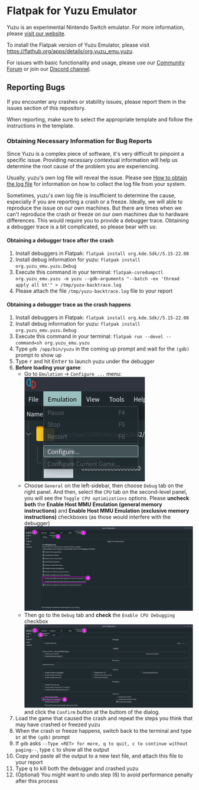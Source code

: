 # Flatpak for Yuzu Emulator

Yuzu is an experimental Nintendo Switch emulator. For more information, please [visit our website](https://yuzu-emu.org/).

To install the Flatpak version of Yuzu Emulator, please visit https://flathub.org/apps/details/org.yuzu_emu.yuzu.

For issues with basic functionality and usage, please use our [Community Forum](https://community.citra-emu.org/) or join our [Discord channel](https://discord.gg/u77vRWY).

## Reporting Bugs

If you encounter any crashes or stability issues, please report them in the issues section of this repository.

When reporting, make sure to select the appropriate template and follow the instructions in the template.

### Obtaining Necessary Information for Bug Reports

Since Yuzu is a complex piece of software, it's very difficult to pinpoint a specific issue. Providing necessary contextual information will help us determine the root cause of the problem you are experiencing.

Usually, yuzu's own log file will reveal the issue. Please see [How to obtain the log file](https://yuzu-emu.org/help/reference/log-files/) for information on how to collect the log file from your system.

Sometimes, yuzu's own log file is insufficient to determine the cause, especially if you are reporting a crash or a freeze.
Ideally, we will able to reproduce the issue on our own machines. But there are times when we can't reproduce the crash or freeze on our own machines due to hardware differences. This would require you to provide a debugger trace.
Obtaining a debugger trace is a bit complicated, so please bear with us:

#### Obtaining a debugger trace after the crash

1. Install debuggers in Flatpak: `flatpak install org.kde.Sdk//5.15-22.08`
2. Install debug information for yuzu: `flatpak install org.yuzu_emu.yuzu.Debug`
3. Execute this command in your terminal: `flatpak-coredumpctl org.yuzu_emu.yuzu -m yuzu --gdb-arguments "--batch -ex 'thread apply all bt'" > /tmp/yuzu-backtrace.log`
4. Please attach the file `/tmp/yuzu-backtrace.log` file to your report

#### Obtaining a debugger trace as the crash happens

1. Install debuggers in Flatpak: `flatpak install org.kde.Sdk//5.15-22.08`
2. Install debug information for yuzu: `flatpak install org.yuzu_emu.yuzu.Debug`
3. Execute this command in your terminal: `flatpak run --devel --command=sh org.yuzu_emu.yuzu`
4. Type `gdb /app/bin/yuzu` in the coming up prompt and wait for the `(gdb)` prompt to show up
5. Type <kbd>r</kbd> and hit <kbd>Enter</kbd> to launch yuzu under the debugger
6. **Before loading your game**:
    - Go to `Emulation` -> `Configure ...` menu: ![yuzu settings 0](./assets/yuzu-settings-0.png) 
    - Choose `General` on the left-sidebar, then choose `Debug` tab on the right panel. And then, select the `CPU` tab on the second-level panel, you will see the `Toggle CPU optimizations` options. Please **uncheck both** the **Enable Host MMU Emulation (general memory instructions)** and **Enable Host MMU Emulation (exclusive memory instructions)** checkboxes (as those would interfere with the debugger)  ![yuzu settings 1](./assets/yuzu-settings-1.png) 
    - Then go to the `Debug` tab and **check** the `Enable CPU Debugging` checkbox ![yuzu settings 2](./assets/yuzu-settings-2.png) and click the `Confirm` button at the buttom of the dialog.
7. Load the game that caused the crash and repeat the steps you think that may have crashed or freezed yuzu
8. When the crash or freeze happens, switch back to the terminal and type `bt` at the `(gdb)` prompt
9. If `gdb` asks `--Type <RET> for more, q to quit, c to continue without paging--`, type <kbd>c</kbd> to show all the output
10. Copy and paste all the output to a new text file, and attach this file to your report
11. Type <kbd>q</kbd> to kill both the debugger and crashed yuzu
12. (Optional) You might want to undo step (6) to avoid performance penalty after this process
